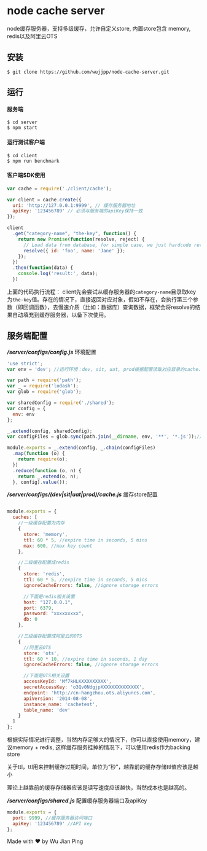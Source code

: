 # node cache server

node缓存服务器，支持多级缓存，允许自定义store, 内置store包含 memory, redis以及阿里云OTS

## 安装
```shell
$ git clone https://github.com/wujjpp/node-cache-server.git
```

## 运行

#### 服务端
```shell
$ cd server
$ npm start
```

#### 运行测试客户端
```shell
$ cd client
$ npm run benchmark
```

#### 客户端SDK使用
```javascript
var cache = require('./client/cache');

var client = cache.create({
  uri: 'http://127.0.0.1:9999', // 缓存服务器地址
  apiKey: '123456789' // 必须与服务端的apiKey保持一致
});

client
  .get("category-name", "the-key", function() {
    return new Promise(function(resolve, reject) {
      // Load data from database, for simple case, we just hardcode returned value
      resolve({ id: 'foo', name: 'Jane' });      
    });
  })
  .then(function(data) {
    console.log('result:', data);
  })
```
上面的代码执行流程： client先会尝试从缓存服务器的`category-name`目录取key为`the-key`值。存在的情况下，直接返回对应对象，假如不存在，会执行第三个参数（即回调函数），去慢速介质（比如：数据库）查询数据，框架会将resolve的结果自动填充到缓存服务器，以备下次使用。

## 服务端配置
___/server/configs/config.js___ 环境配置

```javascript
'use strict';
var env = 'dev'; //运行环境：dev, sit, uat, prod根据配置读取对应目录的cache.js配置文件

var path = require('path');
var _ = require('lodash');
var glob = require('glob');

var sharedConfig = require('./shared');
var config = {
  env: env
};

_.extend(config, sharedConfig);
var configFiles = glob.sync(path.join(__dirname, env, '**', '*.js'));// sync operation is require

module.exports = _.extend(config, _.chain(configFiles)
  .map(function (o) {
    return require(o);
  })
  .reduce(function (o, n) {
    return _.extend(o, n);
  }, config).value());
```

___/server/configs/(dev|sit|uat|prod)/cache.js___ 缓存store配置

```javascript

module.exports = {
  caches: [
    //一级缓存配置为内存
    {
      store: 'memory',
      ttl: 60 * 5, //expire time in seconds, 5 mins
      max: 600, //max key count
    },

    //二级缓存配置成redis
    {
      store: 'redis',
      ttl: 60 * 5, //expire time in seconds, 5 mins
      ignoreCacheErrors: false, //ignore storage errors

      //下面是redis相关设置
      host: "127.0.0.1",
      port: 6379,
      password: "xxxxxxxxx",
      db: 0
    },

    //三级缓存配置成阿里云的OTS
    {
      //阿里云OTS
      store: 'ots',
      ttl: 60 * 10, //expire time in seconds, 1 day
      ignoreCacheErrors: false, //ignore storage errors

      //下面是OTS相关设置
      accessKeyId: 'Mf7kHLKXXXXXXXXX',
      secretAccessKey: 'o3Qv0NdgjpXXXXXXXXXXXXXX',
      endpoint: 'http://cn-hangzhou.ots.aliyuncs.com',
      apiVersion: '2014-08-08',
      instance_name: 'cachetest',
      table_name: 'dev'
    }
  ]
};

```

根据实际情况进行调整，当然内存足够大的情况下，你可以直接使用memory，建议memory + redis, 这样缓存服务挂掉的情况下，可以使用redis作为backing store

关于ttl，ttl用来控制缓存过期时间，单位为“秒”，越靠前的缓存存储ttl值应该是越小

理论上越靠前的缓存存储器应该是读写速度应该越快，当然成本也是越高的。

___/server/configs/shared.js___ 配置缓存服务器端口及apiKey
```javascript
module.exports = {
  port: 9999, //缓存服务器访问端口
  apiKey: '123456789' //API key
};

```

Made with ♥ by Wu Jian Ping
